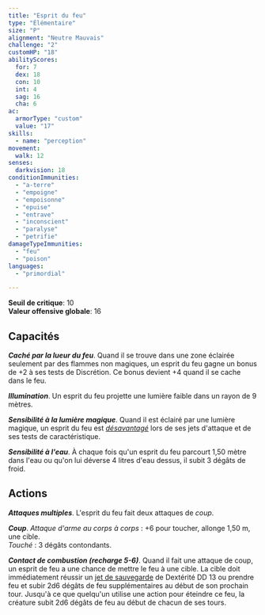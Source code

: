 ```yaml
---
title: "Esprit du feu"
type: "Élémentaire"
size: "P"
alignment: "Neutre Mauvais"
challenge: "2"
customHP: "18"
abilityScores:
  for: 7
  dex: 18
  con: 10
  int: 4
  sag: 16
  cha: 6
ac:
  armorType: "custom"
  value: "17"
skills:
  - name: "perception"
movement:
  walk: 12
senses:
  darkvision: 18
conditionImmunities:
  - "a-terre"
  - "empoigne"
  - "empoisonne"
  - "epuise"
  - "entrave"
  - "inconscient"
  - "paralyse"
  - "petrifie"
damageTypeImmunities:
  - "feu"
  - "poison"
languages:
  - "primordial"

---
```

**Seuil de critique**: 10         
**Valeur offensive globale**: 16  
## Capacités
_**Caché par la lueur du feu**_. Quand il se trouve dans une zone éclairée seulement par des flammes non magiques, un esprit du feu gagne un bonus de +2 à ses tests de Discrétion. Ce bonus devient +4 quand il se cache dans le feu.

_**Illumination**_. Un esprit du feu projette une lumière faible dans un rayon de 9 mètres.

_**Sensibilité à la lumière magique**_. Quand il est éclairé par une lumière magique, un esprit du feu est [_désavantagé_](/utiliser-les-caracteristiques/#avantage-et-desavantage) lors de ses jets d'attaque et de ses tests de caractéristique.

_**Sensibilité à l'eau**_. À chaque fois qu'un esprit du feu parcourt 1,50 mètre dans l'eau ou qu'on lui déverse 4 litres d'eau dessus, il subit 3 dégâts de froid.

## Actions
_**Attaques multiples**_. L'esprit du feu fait deux attaques de _coup_.

_**Coup**_. _Attaque d'arme au corps à corps_ : +6 pour toucher, allonge 1,50 m, une cible.  
_Touché_ : 3 dégâts contondants.

_**Contact de combustion (recharge 5-6)**_. Quand il fait une attaque de coup, un esprit de feu a une chance de mettre le feu à une cible. La cible doit immédiatement réussir un [jet de sauvegarde](/utiliser-les-caracteristiques/#jets-de-sauvegarde) de Dextérité DD 13 ou prendre feu et subir 2d6 dégâts de feu supplémentaires au début de son prochain tour. Jusqu'à ce que quelqu'un utilise une action pour éteindre ce feu, la créature subit 2d6 dégâts de feu au début de chacun de ses tours.
